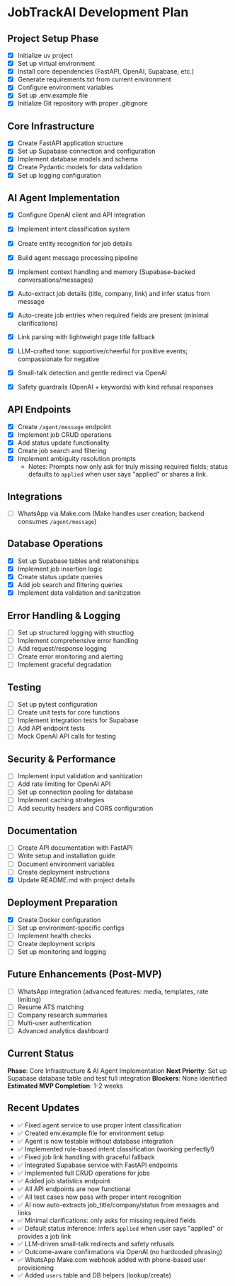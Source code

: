# JobTrackAI Development Plan

## Project Setup Phase
- [x] Initialize uv project
- [x] Set up virtual environment
- [x] Install core dependencies (FastAPI, OpenAI, Supabase, etc.)
- [x] Generate requirements.txt from current environment
- [x] Configure environment variables
- [x] Set up .env.example file
- [x] Initialize Git repository with proper .gitignore

## Core Infrastructure
- [x] Create FastAPI application structure
- [x] Set up Supabase connection and configuration
- [x] Implement database models and schema
- [x] Create Pydantic models for data validation
- [x] Set up logging configuration

## AI Agent Implementation
- [x] Configure OpenAI client and API integration
- [x] Implement intent classification system
- [x] Create entity recognition for job details
- [x] Build agent message processing pipeline
- [x] Implement context handling and memory (Supabase-backed conversations/messages)
- [x] Auto-extract job details (title, company, link) and infer status from message
- [x] Auto-create job entries when required fields are present (minimal clarifications)
- [x] Link parsing with lightweight page title fallback
- [x] LLM-crafted tone: supportive/cheerful for positive events; compassionate for negative
- [x] Small-talk detection and gentle redirect via OpenAI
- [x] Safety guardrails (OpenAI + keywords) with kind refusal responses



## API Endpoints
- [x] Create `/agent/message` endpoint
- [x] Implement job CRUD operations
- [x] Add status update functionality
- [x] Create job search and filtering
- [x] Implement ambiguity resolution prompts
  - Notes: Prompts now only ask for truly missing required fields; status defaults to `applied` when user says "applied" or shares a link.

## Integrations
- [ ] WhatsApp via Make.com (Make handles user creation; backend consumes `/agent/message`)

## Database Operations
- [x] Set up Supabase tables and relationships
- [x] Implement job insertion logic
- [x] Create status update queries
- [x] Add job search and filtering queries
- [x] Implement data validation and sanitization

## Error Handling & Logging
- [ ] Set up structured logging with structlog
- [ ] Implement comprehensive error handling
- [ ] Add request/response logging
- [ ] Create error monitoring and alerting
- [ ] Implement graceful degradation

## Testing
- [ ] Set up pytest configuration
- [ ] Create unit tests for core functions
- [ ] Implement integration tests for Supabase
- [ ] Add API endpoint tests
- [ ] Mock OpenAI API calls for testing

## Security & Performance
- [ ] Implement input validation and sanitization
- [ ] Add rate limiting for OpenAI API
- [ ] Set up connection pooling for database
- [ ] Implement caching strategies
- [ ] Add security headers and CORS configuration

## Documentation
- [ ] Create API documentation with FastAPI
- [ ] Write setup and installation guide
- [ ] Document environment variables
- [ ] Create deployment instructions
- [x] Update README.md with project details

## Deployment Preparation
- [x] Create Docker configuration
- [ ] Set up environment-specific configs
- [ ] Implement health checks
- [ ] Create deployment scripts
- [ ] Set up monitoring and logging

## Future Enhancements (Post-MVP)
- [ ] WhatsApp integration (advanced features: media, templates, rate limiting)
- [ ] Resume ATS matching
- [ ] Company research summaries
- [ ] Multi-user authentication
- [ ] Advanced analytics dashboard

## Current Status
**Phase**: Core Infrastructure & AI Agent Implementation
**Next Priority**: Set up Supabase database table and test full integration
**Blockers**: None identified
**Estimated MVP Completion**: 1-2 weeks

## Recent Updates
- ✅ Fixed agent service to use proper intent classification
- ✅ Created env.example file for environment setup
- ✅ Agent is now testable without database integration
- ✅ Implemented rule-based intent classification (working perfectly!)
- ✅ Fixed job link handling with graceful fallback
- ✅ Integrated Supabase service with FastAPI endpoints
- ✅ Implemented full CRUD operations for jobs
- ✅ Added job statistics endpoint
- ✅ All API endpoints are now functional
- ✅ All test cases now pass with proper intent recognition
- ✅ AI now auto-extracts job_title/company/status from messages and links
- ✅ Minimal clarifications: only asks for missing required fields
- ✅ Default status inference: infers `applied` when user says "applied" or provides a job link
- ✅ LLM-driven small-talk redirects and safety refusals
- ✅ Outcome-aware confirmations via OpenAI (no hardcoded phrasing)
- ✅ WhatsApp Make.com webhook added with phone-based user provisioning
- ✅ Added `users` table and DB helpers (lookup/create)

